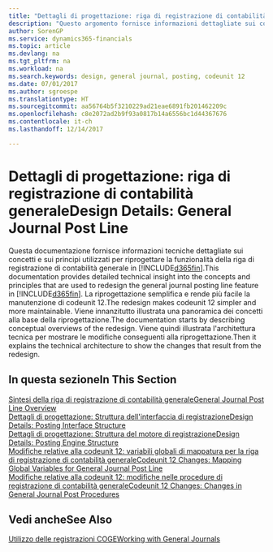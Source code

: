 ```yaml
---
title: "Dettagli di progettazione: riga di registrazione di contabilità generale | Microsoft Docs"
description: "Questo argomento fornisce informazioni dettagliate sui concetti e sui principi utilizzati per riprogettare la funzionalità della riga di registrazione di contabilità generale in Dynamics 365."
author: SorenGP
ms.service: dynamics365-financials
ms.topic: article
ms.devlang: na
ms.tgt_pltfrm: na
ms.workload: na
ms.search.keywords: design, general journal, posting, codeunit 12
ms.date: 07/01/2017
ms.author: sgroespe
ms.translationtype: HT
ms.sourcegitcommit: aa56764b5f3210229ad21eae6891fb201462209c
ms.openlocfilehash: c8e2072ad2b9f93a0817b14a6556bc1d44367676
ms.contentlocale: it-ch
ms.lasthandoff: 12/14/2017

---
```

# <a name="design-details-general-journal-post-line"></a><span data-ttu-id="41cc0-103">Dettagli di progettazione: riga di registrazione di contabilità generale</span><span class="sxs-lookup"><span data-stu-id="41cc0-103">Design Details: General Journal Post Line</span></span>
<span data-ttu-id="41cc0-104">Questa documentazione fornisce informazioni tecniche dettagliate sui concetti e sui principi utilizzati per riprogettare la funzionalità della riga di registrazione di contabilità generale in [!INCLUDE[d365fin](includes/d365fin_md.md)].</span><span class="sxs-lookup"><span data-stu-id="41cc0-104">This documentation provides detailed technical insight into the concepts and principles that are used to redesign the general journal posting line feature in [!INCLUDE[d365fin](includes/d365fin_md.md)].</span></span> <span data-ttu-id="41cc0-105">La riprogettazione semplifica e rende più facile la manutenzione di codeunit 12.</span><span class="sxs-lookup"><span data-stu-id="41cc0-105">The redesign makes codeunit 12 simpler and more maintainable.</span></span> <span data-ttu-id="41cc0-106">Viene innanzitutto illustrata una panoramica dei concetti alla base della riprogettazione.</span><span class="sxs-lookup"><span data-stu-id="41cc0-106">The documentation starts by describing conceptual overviews of the redesign.</span></span> <span data-ttu-id="41cc0-107">Viene quindi illustrata l'architettura tecnica per mostrare le modifiche conseguenti alla riprogettazione.</span><span class="sxs-lookup"><span data-stu-id="41cc0-107">Then it explains the technical architecture to show the changes that result from the redesign.</span></span>  

## <a name="in-this-section"></a><span data-ttu-id="41cc0-108">In questa sezione</span><span class="sxs-lookup"><span data-stu-id="41cc0-108">In This Section</span></span>  
[<span data-ttu-id="41cc0-109">Sintesi della riga di registrazione di contabilità generale</span><span class="sxs-lookup"><span data-stu-id="41cc0-109">General Journal Post Line Overview</span></span>](design-details-general-journal-post-line-overview.md)  
[<span data-ttu-id="41cc0-110">Dettagli di progettazione: Struttura dell'interfaccia di registrazione</span><span class="sxs-lookup"><span data-stu-id="41cc0-110">Design Details: Posting Interface Structure</span></span>](design-details-posting-interface-structure.md)  
[<span data-ttu-id="41cc0-111">Dettagli di progettazione: Struttura del motore di registrazione</span><span class="sxs-lookup"><span data-stu-id="41cc0-111">Design Details: Posting Engine Structure</span></span>](design-details-posting-engine-structure.md)  
[<span data-ttu-id="41cc0-112">Modifiche relative alla codeunit 12: variabili globali di mappatura per la riga di registrazione di contabilità generale</span><span class="sxs-lookup"><span data-stu-id="41cc0-112">Codeunit 12 Changes: Mapping Global Variables for General Journal Post Line</span></span>](design-details-codeunit-12-changes-mapping-global-variables-for-general-journal-post-line.md)  
[<span data-ttu-id="41cc0-113">Modifiche relative alla codeunit 12: modifiche nelle procedure di registrazione di contabilità generale</span><span class="sxs-lookup"><span data-stu-id="41cc0-113">Codeunit 12 Changes: Changes in General Journal Post Procedures</span></span>](design-details-codeunit-12-changes-changes-in-general-journal-post-procedures.md)  

## <a name="see-also"></a><span data-ttu-id="41cc0-114">Vedi anche</span><span class="sxs-lookup"><span data-stu-id="41cc0-114">See Also</span></span>  
[<span data-ttu-id="41cc0-115">Utilizzo delle registrazioni COGE</span><span class="sxs-lookup"><span data-stu-id="41cc0-115">Working with General Journals</span></span>](ui-work-general-journals.md)

